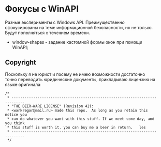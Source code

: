 Фокусы с WinAPI
===============

Разные эксперименты с Windows API. Преимущественно сфокусированы на теме 
информационной безопасности, но не только. Будут пополняться с течением времени.

* window-shapes - задание кастомной формы окон при помощи WinAPI;


Copyright
---------

Поскольку я не юрист и посему не имею возможности достаточно точно переводить 
юридические документы, прикладываю лицензию на языке оригинала:

```
/*
 * ----------------------------------------------------------------------------
 * "THE BEER-WARE LICENSE" (Revision 42):
 * <workregor@mail.ru> made this repo.  As long as you retain this notice you
 * can do whatever you want with this stuff. If we meet some day, and you think
 * this stuff is worth it, you can buy me a beer in return.   les
 * ----------------------------------------------------------------------------
 */
```